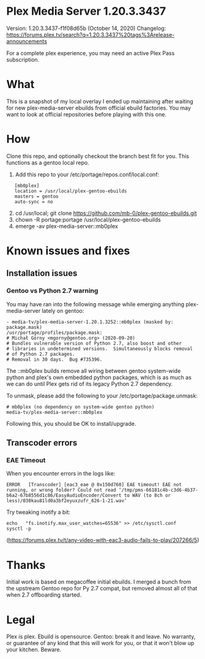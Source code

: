 # Plex Media Server 1.20.3.3437
Version: 1.20.3.3437-f1f08d65b (October 14, 2020)
Changelog: https://forums.plex.tv/search?q=1.20.3.3437%20tags%3Arelease-announcements

For a complete plex experience, you may need an active Plex Pass subscription.

# What
This is a snapshot of my local overlay I ended up maintaining after waiting for new plex-media-server ebuilds from official ebuild factories.
You may want to look at official repositories before playing with this one. 

# How
Clone this repo, and optionally checkout the branch best fit for you.
This functions as a gentoo local repo.

1. Add this repo to your /etc/portage/repos.conf/local.conf:
```   
   [mb0plex]  
   location = /usr/local/plex-gentoo-ebuilds  
   masters = gentoo  
   auto-sync = no  
```
2. cd /usr/local; git clone https://github.com/mb-0/plex-gentoo-ebuilds.git
3. chown -R portage:portage /usr/local/plex-gentoo-ebuilds
4. emerge -av plex-media-server::mb0plex

# Known issues and fixes
## Installation issues
### Gentoo vs Python 2.7 warning
You may have ran into the following message while emerging anything plex-media-server lately on gentoo:
```
- media-tv/plex-media-server-1.20.1.3252::mb0plex (masked by: package.mask)
/usr/portage/profiles/package.mask:
# Michał Górny <mgorny@gentoo.org> (2020-09-20)
# Bundles vulnerable version of Python 2.7, also boost and other
# libraries in undetermined versions.  Simultaneously blocks removal
# of Python 2.7 packages.
# Removal in 30 days.  Bug #735396.
```

The ::mb0plex builds remove all wiring between gentoo system-wide python and plex's own embedded python packages, which is as much as we can do until Plex gets rid of its legacy Python 2.7 dependency.

To unmask, please add the following to your /etc/portage/package.unmask:
```
# mb0plex (no dependency on system-wide gentoo python)
media-tv/plex-media-server::mb0plex
```

Following this, you should be OK to install/upgrade.

## Transcoder errors
### EAE Timeout
When you encounter errors in the logs like:
```
ERROR	[Transcoder] [eac3_eae @ 0x150d760] EAE timeout! EAE not running, or wrong folder? Could not read ‘/tmp/pms-66181c4b-c3d6-4b37-b6a2-67b8556d1c86/EasyAudioEncoder/Convert to WAV (to 8ch or less)/030kau81ld0a3bf2eyuxzufr_626-1-21.wav’
```
Try tweaking inotify a bit:
```
echo   "fs.inotify.max_user_watches=65536" >> /etc/sysctl.conf
sysctl -p
```
(https://forums.plex.tv/t/any-video-with-eac3-audio-fails-to-play/207266/5)

# Thanks
Initial work is based on megacoffee initial ebuilds.
I merged a bunch from the upstream Gentoo repo for Py 2.7 compat, but removed almost all of that when 2.7 offboarding started.

# Legal
Plex is plex.
Ebuild is opensource.
Gentoo: break it and leave.
No warranty, or guarantee of any kind that this will work for you, or that it won't blow up your kitchen. Beware.
